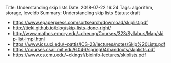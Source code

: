 Title: Understanding skip lists
Date: 2018-07-22 16:24
Tags: algorithm, storage, leveldb
Summary: Understanding skip lists
Status: draft





- https://www.epaperpress.com/sortsearch/download/skiplist.pdf
- http://ticki.github.io/blog/skip-lists-done-right/
- http://www.mathcs.emory.edu/~cheung/Courses/323/Syllabus/Map/skip-list-impl.html
- https://www.ics.uci.edu/~pattis/ICS-23/lectures/notes/Skip%20Lists.pdf
- https://courses.csail.mit.edu/6.046/spring04/handouts/skiplists.pdf
- https://www.cs.cmu.edu/~ckingsf/bioinfo-lectures/skiplists.pdf